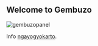 ## Welcome to Gembuzo

![gembuzopanel](https://user-images.githubusercontent.com/95600912/181492423-b13757c3-6446-4ea8-92c3-7edc314d4daa.jpg)

Info [ngayogyokarto](https://ngayogyokarto.com/).
